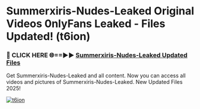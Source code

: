 # Summerxiris-Nudes-Leaked Original Videos 0nlyFans Leaked - Files Updated! (t6ion)

<h3>🔴 CLICK HERE 🌐==►► <a href="https://tinyurl.com/yc6ubb5a" rel="nofollow">Summerxiris-Nudes-Leaked Updated Files</a></h3>

Get Summerxiris-Nudes-Leaked and all content. Now you can access all videos and pictures of Summerxiris-Nudes-Leaked. New Updated Files 2025!

[![t6ion](https://i.imgur.com/7eu0CRL.gif)](https://tinyurl.com/yc6ubb5a)

